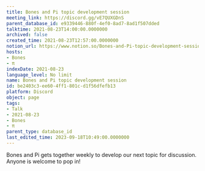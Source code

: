 ```yaml
---
title: Bones and Pi topic development session
meeting_link: https://discord.gg/vE7QUXGDnS
parent_database_id: e9339446-880f-4ef0-8ad7-8ad1f507dded
talktime: 2021-08-23T14:00:00.0000000
archived: false
created_time: 2021-08-23T12:57:00.0000000
notion_url: https://www.notion.so/Bones-and-Pi-topic-development-session-be2403c3ee604ff1801cd1f56dfefb13
hosts:
- Bones
- π
indexDate: 2021-08-23
language_level: No limit
name: Bones and Pi topic development session
id: be2403c3-ee60-4ff1-801c-d1f56dfefb13
platform: Discord
object: page
tags:
- Talk
- 2021-08-23
- Bones
- π
parent_type: database_id
last_edited_time: 2023-09-18T10:49:00.0000000
---
```


Bones and Pi gets together weekly to develop our next topic for discussion.
Anyone is welcome to pop in!










